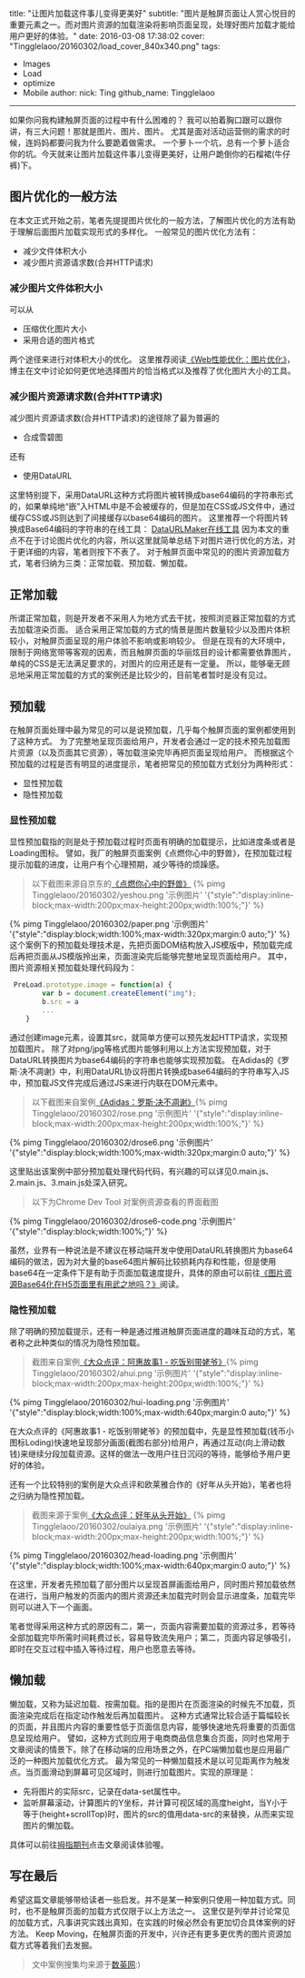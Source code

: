 title: "让图片加载这件事儿变得更美好"
subtitle: "图片是触屏页面让人赏心悦目的重要元素之一。而对图片资源的加载渲染将影响页面呈现，处理好图片加载才能给用户更好的体验。"
date: 2016-03-08 17:38:02
cover: "Tingglelaoo/20160302/load_cover_840x340.png"
tags: 
 - Images
 - Load
 - optimize
 - Mobile
author:
	nick: Ting
	github_name: Tingglelaoo
---
如果你问我构建触屏页面的过程中有什么困难的？
我可以拍着胸口跟可以跟你讲，有三大问题！那就是图片、图片、图片。
尤其是面对活动运营侧的需求的时候，连妈妈都要问我为什么要跪着做需求。
一个萝卜一个坑，总有一个萝卜适合你的坑。今天就来让图片加载这件事儿变得更美好，让用户跪倒你的石榴裙(牛仔裤)下。
<!-- more -->
## 图片优化的一般方法
 在本文正式开始之前，笔者先提提图片优化的一般方法，了解图片优化的方法有助于理解后面图片加载实现形式的多样化。
 一般常见的图片优化方法有：
- 减少文件体积大小
- 减少图片资源请求数(合并HTTP请求)

### 减少图片文件体积大小
可以从
  - 压缩优化图片大小
  - 采用合适的图片格式

两个途径来进行对体积大小的优化。
这里推荐阅读[《Web性能优化：图片优化》](http://cabbit.me/web-image-optimization/)，博主在文中讨论如何更优地选择图片的恰当格式以及推荐了优化图片大小的工具。

### 减少图片资源请求数(合并HTTP请求)
减少图片资源请求数(合并HTTP请求)的途径除了最为普遍的
 - 合成雪碧图

还有
 - 使用DataURL

这里特别提下，采用DataURL这种方式将图片被转换成base64编码的字符串形式的，如果单纯地“嵌”入HTML中是不会被缓存的，但是加在CSS或JS文件中，通过缓存CSS或JS则达到了间接缓存以base64编码的图片。
这里推荐一个将图片转换成Base64编码的字符串的在线工具： [DataURLMaker在线工具](http://dataurl.net/#dataurlmaker)
因为本文的重点不在于讨论图片优化的内容，所以这里就简单总结下对图片进行优化的方法，对于更详细的内容，笔者则按下不表了。
对于触屏页面中常见的的图片资源加载方式，笔者归纳为三类：正常加载、预加载、懒加载。

## 正常加载
所谓正常加载，则是开发者不采用人为地方式去干扰，按照浏览器正常加载的方式去加载渲染页面。
适合采用正常加载的方式的情景是图片数量较少以及图片体积较小，对触屏页面呈现的用户体验不影响或影响较少。
但是在现有的大环境中，限制于网络宽带等客观的因素，而且触屏页面的华丽炫目的设计都需要依靠图片，单纯的CSS是无法满足要求的，对图片的应用还是有一定量。
所以，能够毫无顾忌地采用正常加载的方式的案例还是比较少的，目前笔者暂时是没有见过。

## 预加载
在触屏页面处理中最为常见的可以是说预加载，几乎每个触屏页面的案例都使用到了这种方式。
为了完整地呈现页面给用户，开发者会通过一定的技术预先加载图片资源（以及页面其它资源），等加载渲染完毕再把页面呈现给用户。
而根据这个预加载的过程是否有明显的进度提示，笔者把常见的预加载方式划分为两种形式：
- 显性预加载
- 隐性预加载

### 显性预加载
显性预加载指的则是处于预加载过程时页面有明确的加载提示，比如进度条或者是Loading图标。
譬如，我厂的触屏页面案例《点燃你心中的野兽》，在预加载过程提示加载的进度，让用户有个心理预期，减少等待的烦躁感。

>以下截图来源自京东的[《点燃你心中的野兽》](http://wqs.jd.com/promote/CH77/2015/paper/index.html)
{% pimg Tingglelaoo/20160302/yeshou.png '示例图片' '{"style":"display:inline-block;max-width:200px;max-height:200px;width:100%;"}' %}

{% pimg Tingglelaoo/20160302/paper.png '示例图片' '{"style":"display:block;width:100%;max-width:320px;margin:0 auto;"}' %}
这个案例下的预加载处理技术是，先把页面DOM结构放入JS模版中，预加载完成后再把页面从JS模版拎出来，页面渲染完后能够完整地呈现页面给用户。
其中，图片资源相关预加载处理代码段为：
```javascript
 PreLoad.prototype.image = function(a) {
        var b = document.createElement("img");
        b.src = a
        ...
    }

```

通过创建image元素，设置其src，就简单方便可以预先发起HTTP请求，实现预加载图片。
除了对png/jpg等格式图片能够利用以上方法实现预加载，对于DataURL转换图片为base64编码的字符串也能够实现预加载。
  在Adidas的《罗斯·决不凋谢》中，利用DataURL协议将图片转换成base64编码的字符串写入JS中，预加载JS文件完成后通过JS来进行内联在DOM元素中。
> 以下截图来自案例[《Adidas：罗斯·决不凋谢》](http://drose6.adidasevent.com/]){% pimg Tingglelaoo/20160302/rose.png '示例图片' '{"style":"display:inline-block;max-width:200px;max-height:200px;width:100%;"}' %}

{% pimg Tingglelaoo/20160302/drose6.png '示例图片' '{"style":"display:block;width:100%;max-width:320px;margin:0 auto;"}' %}

这里贴出该案例中部分预加载处理代码代码，有兴趣的可以详见0.main.js、2.main.js、3.main.js处深入研究。
> 以下为Chrome Dev Tool 对案例资源查看的界面截图

{% pimg Tingglelaoo/20160302/drose6-code.png '示例图片' '{"style":"display:block;width:100%;"}' %}

虽然，业界有一种说法是不建议在移动端开发中使用DataURL转换图片为base64编码的做法，因为对大量的base64图片解码比较损耗内存和性能，但是使用base64在一定条件下是有助于页面加载速度提升，具体的原由可以前往[《图片资源Base64化在H5页面里有用武之地吗？》](http://aotu.io/notes/2016/02/29/can-we-use-base64-in-h5-webapps/)阅读。
### 隐性预加载
除了明确的预加载提示，还有一种是通过推进触屏页面进度的趣味互动的方式，笔者称之此种类似的情况为隐性预加载。
  
> 截图来自案例[《大众点评：阿惠故事1 - 吃饭别带姥爷》](http://evt.dianping.com/market/20151207/){% pimg Tingglelaoo/20160302/ahui.png '示例图片' '{"style":"display:inline-block;max-width:200px;max-height:200px;width:100%;"}' %}

{% pimg Tingglelaoo/20160302/hui-loading.png '示例图片' '{"style":"display:block;width:100%;max-width:640px;margin:0 auto;"}' %}


在大众点评的《阿惠故事1 - 吃饭别带姥爷》的预加载中，先是显性预加载(钱币小图标Loding)快速地呈现部分画面(截图右部分)给用户，再通过互动(向上滑动数钱)来继续分段加载资源。这样的做法一改用户往日沉闷的等待，能够给予用户更好的体验。

还有一个比较特别的案例是大众点评和欧莱雅合作的《好年从头开始》，笔者也将之归纳为隐性预加载。
  
>截图来源于案例[《大众点评：好年从头开始》](http://evt.dianping.com/midas/160108-loreal/index.html)
{% pimg Tingglelaoo/20160302/oulaiya.png '示例图片' '{"style":"display:inline-block;max-width:200px;max-height:200px;width:100%;"}' %}

{% pimg Tingglelaoo/20160302/head-loading.png '示例图片' '{"style":"display:block;width:100%;max-width:640px;margin:0 auto;"}' %}


在这里，开发者先预加载了部分图片以呈现首屏画面给用户，同时图片预加载依然在进行，当用户触发的页面内的图片资源还未加载完时则会显示进度条，加载完毕则可以进入下一个画面。

笔者觉得采用这种方式的原因有二，第一，页面内容需要加载的资源过多，若等待全部加载完毕所需时间耗费过长，容易导致流失用户；第二，页面内容足够吸引，即时在交互过程中插入等待过程，用户也愿意去等待。
  
## 懒加载

懒加载，又称为延迟加载、按需加载。指的是图片在页面渲染的时候先不加载，页面渲染完成后在指定动作触发后再加载图片。
这种方式通常比较合适于篇幅较长的页面，并且图片内容的重要性低于页面信息内容，能够快速地先将重要的页面信息呈现给用户。
譬如，这种方式则应用于电商商品信息集合页面，同时也常用于文章阅读的情景下。除了在移动端的应用场景之外，在PC端懒加载也是应用最广泛的一种图片加载优化方式。
最为常见的一种懒加载技术是以可见距离作为触发点。当页面滑动到屏幕可见区域时，则进行加载图片。实现的原理是：
  - 先将图片的实际src，记录在data-set属性中。
  - 监听屏幕滚动，计算图片的Y坐标，并计算可视区域的高度height，当Y小于等于(height+scrollTop)时，图片的src的值用data-src的来替换，从而来实现图片的懒加载。

具体可以前往[拇指期刊](http://jdc.jd.com/h5/case/maga.html)点击文章阅读体验喔。

## 写在最后
  希望这篇文章能够带给读者一些启发。并不是某一种案例只使用一种加载方式。同时，也不是触屏页面的加载方式仅限于以上方法之一。
  这里仅是列举并讨论常见的加载方式，凡事讲究实践出真知，在实践的时候必然会有更加切合具体案例的好方法。
  Keep Moving，在触屏页面的开发中，兴许还有更多更优秀的图片资源加载方式等着我们去发掘。

>  文中案例搜集均来源于[数英网](http://www.digitaling.com/projects):)
